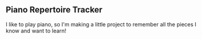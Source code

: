 ## Piano Repertoire Tracker

I like to play piano, so I'm making a little project to remember all the pieces I know and want to learn!
